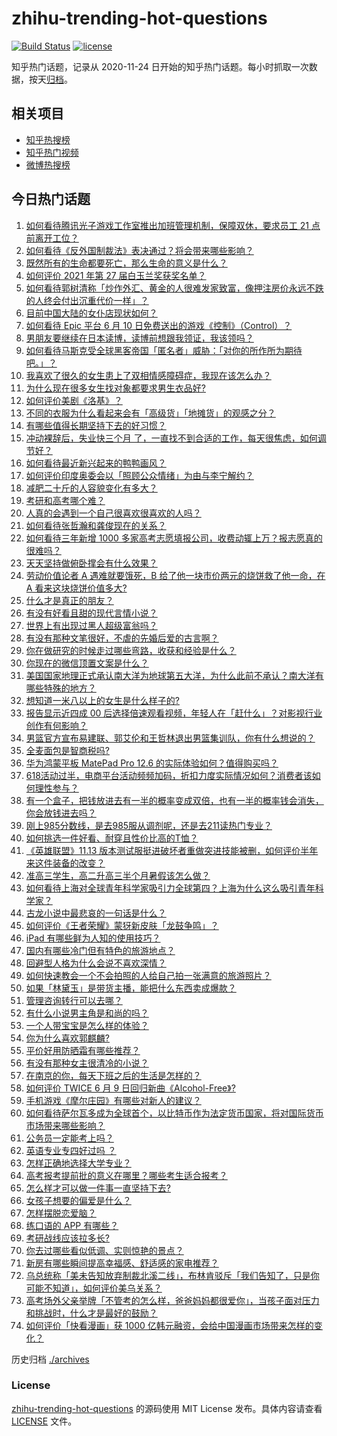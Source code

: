 # zhihu-trending-hot-questions

[![Build Status](https://github.com/justjavac/zhihu-trending-hot-questions/workflows/ci/badge.svg?branch=master)](https://github.com/justjavac/zhihu-trending-hot-questions/actions)
[![license](https://img.shields.io/github/license/justjavac/zhihu-trending-hot-questions)](https://github.com/justjavac/zhihu-trending-hot-questions/blob/master/LICENSE)

知乎热门话题，记录从 2020-11-24 日开始的知乎热门话题。每小时抓取一次数据，按天[归档](./archives)。

## 相关项目

- [知乎热搜榜](https://github.com/justjavac/zhihu-trending-top-search)
- [知乎热门视频](https://github.com/justjavac/zhihu-trending-hot-video)
- [微博热搜榜](https://github.com/justjavac/weibo-trending-hot-search)

## 今日热门话题

<!-- BEGIN -->
<!-- 最后更新时间 Fri Jun 11 2021 06:01:35 GMT+0800 (China Standard Time) -->

1. [如何看待腾讯光子游戏工作室推出加班管理机制，保障双休，要求员工 21
   点前离开工位？](https://www.zhihu.com/question/464150896)
2. [如何看待《反外国制裁法》表决通过？将会带来哪些影响？](https://www.zhihu.com/question/464277187)
3. [既然所有的生命都要死亡，那么生命的意义是什么？](https://www.zhihu.com/question/288017836)
4. [如何评价 2021 年第 27 届白玉兰奖获奖名单？](https://www.zhihu.com/question/464326311)
5. [如何看待郭树清称「炒作外汇、黄金的人很难发家致富，像押注房价永远不跌的人终会付出沉重代价一样」？](https://www.zhihu.com/question/464243954)
6. [目前中国大陆的女仆店现状如何？](https://www.zhihu.com/question/60687879)
7. [如何看待 Epic 平台 6 月 10
   日免费送出的游戏《控制》（Control）？](https://www.zhihu.com/question/464360791)
8. [男朋友要继续在日本读博，读博前想跟我领证，我该领吗？](https://www.zhihu.com/question/462494313)
9. [如何看待马斯克受全球黑客帝国「匿名者」威胁：「对你的所作所为期待吧。」？](https://www.zhihu.com/question/463674631)
10. [我喜欢了很久的女生患上了双相情感障碍症，我现在该怎么办？](https://www.zhihu.com/question/400354421)
11. [为什么现在很多女生找对象都要求男生衣品好?](https://www.zhihu.com/question/462357177)
12. [如何评价美剧《洛基》？](https://www.zhihu.com/question/462557527)
13. [不同的衣服为什么看起来会有「高级货」「地摊货」的观感之分？](https://www.zhihu.com/question/68232440)
14. [有哪些值得长期坚持下去的好习惯？](https://www.zhihu.com/question/301793024)
15. [冲动裸辞后，失业快三个月
    了，一直找不到合适的工作，每天很焦虑，如何调节好？](https://www.zhihu.com/question/430896392)
16. [如何看待最近新兴起来的鸭鸭画风？](https://www.zhihu.com/question/463510531)
17. [如何评价印度奥委会以「照顾公众情绪」为由与李宁解约？](https://www.zhihu.com/question/464221165)
18. [减肥二十斤的人容貌变化有多大？](https://www.zhihu.com/question/339245837)
19. [考研和高考哪个难？](https://www.zhihu.com/question/440451177)
20. [人真的会遇到一个自己很喜欢很喜欢的人吗？](https://www.zhihu.com/question/463291945)
21. [如何看待张哲瀚和龚俊现在的关系？](https://www.zhihu.com/question/458226340)
22. [如何看待三年新增 1000
    多家高考志愿填报公司，收费动辄上万？报志愿真的很难吗？](https://www.zhihu.com/question/464228987)
23. [天天坚持做俯卧撑会有什么效果？](https://www.zhihu.com/question/288024454)
24. [劳动价值论者 A 遇难就要饿死，B 给了他一块市价两元的烧饼救了他一命，在 A
    看来这块烧饼价值多大?](https://www.zhihu.com/question/463563215)
25. [什么才是真正的朋友？](https://www.zhihu.com/question/24101927)
26. [有没有好看且甜的现代言情小说？](https://www.zhihu.com/question/438709562)
27. [世界上有出现过黑人超级富翁吗？](https://www.zhihu.com/question/316418280)
28. [有没有那种文笔很好，不虐的先婚后爱的古言啊？](https://www.zhihu.com/question/417473311)
29. [你在做研究的时候走过哪些弯路，收获和经验是什么？](https://www.zhihu.com/question/26428572)
30. [你现在的微信顶置文案是什么？](https://www.zhihu.com/question/453486513)
31. [美国国家地理正式承认南大洋为地球第五大洋，为什么此前不承认？南大洋有哪些特殊的地方？](https://www.zhihu.com/question/464055142)
32. [想知道一米八以上的女生是什么样子的?](https://www.zhihu.com/question/433141761)
33. [报告显示近四成 00
    后选择倍速观看视频，年轻人在「赶什么」？对影视行业创作有何影响？](https://www.zhihu.com/question/464019954)
34. [男篮官方宣布易建联、郭艾伦和王哲林退出男篮集训队，你有什么想说的？](https://www.zhihu.com/question/464171039)
35. [全麦面包是智商税吗?](https://www.zhihu.com/question/416804902)
36. [华为鸿蒙平板 MatePad Pro 12.6
    的实际体验如何？值得购买吗？](https://www.zhihu.com/question/464198645)
37. [618活动过半，电商平台活动频频加码，折扣力度实际情况如何？消费者该如何理性参与？](https://www.zhihu.com/question/464028524)
38. [有一个盒子，把钱放进去有一半的概率变成双倍，也有一半的概率钱会消失，你会放钱进去吗？](https://www.zhihu.com/question/463236177)
39. [刚上985分数线，是去985服从调剂呢，还是去211读热门专业？](https://www.zhihu.com/question/448604507)
40. [如何挑选一件好看、耐穿且性价比高的T恤？](https://www.zhihu.com/question/404173699)
41. [《英雄联盟》11.13
    版本测试服挺进破坏者重做突进技能被删，如何评价半年来这件装备的改变？](https://www.zhihu.com/question/464089576)
42. [准高三学生，高二升高三半个月暑假该怎么做？](https://www.zhihu.com/question/328385434)
43. [如何看待上海对全球青年科学家吸引力全球第四？上海为什么这么吸引青年科学家？](https://www.zhihu.com/question/463231999)
44. [古龙小说中最悲哀的一句话是什么？](https://www.zhihu.com/question/463769393)
45. [如何评价《王者荣耀》蒙犽新皮肤「龙鼓争鸣」？](https://www.zhihu.com/question/463843493)
46. [iPad 有哪些鲜为人知的使用技巧？](https://www.zhihu.com/question/27682420)
47. [国内有哪些冷门但有特色的旅游地点？](https://www.zhihu.com/question/19855515)
48. [回避型人格为什么会说不喜欢深情？](https://www.zhihu.com/question/451675251)
49. [如何快速教会一个不会拍照的人给自己拍一张满意的旅游照片？](https://www.zhihu.com/question/21683968)
50. [如果「林黛玉」是带货主播，能把什么东西卖成爆款？](https://www.zhihu.com/question/464064077)
51. [管理咨询转行可以去哪？](https://www.zhihu.com/question/21307422)
52. [有什么小说男主角是和尚的吗？](https://www.zhihu.com/question/62712314)
53. [一个人带宝宝是怎么样的体验？](https://www.zhihu.com/question/312960539)
54. [你为什么喜欢郭麒麟?](https://www.zhihu.com/question/377729124)
55. [平价好用防晒霜有哪些推荐？](https://www.zhihu.com/question/290829120)
56. [有没有那种女主很清冷的小说？](https://www.zhihu.com/question/365640922)
57. [在南京的你，每天下班之后的生活是怎样的？](https://www.zhihu.com/question/463893798)
58. [如何评价 TWICE 6 月 9
    日回归新曲《Alcohol-Free》?](https://www.zhihu.com/question/464107220)
59. [手机游戏《摩尔庄园》有哪些对新人的建议？](https://www.zhihu.com/question/462564990)
60. [如何看待萨尔瓦多成为全球首个，以比特币作为法定货币国家，将对国际货币市场带来哪些影响？](https://www.zhihu.com/question/464147867)
61. [公务员一定能考上吗？](https://www.zhihu.com/question/463166599)
62. [英语专业专四好过吗 ？](https://www.zhihu.com/question/389176629)
63. [怎样正确地选择大学专业？](https://www.zhihu.com/question/56998038)
64. [高考报考提前批的意义在哪里？哪些考生适合报考？](https://www.zhihu.com/question/282698579)
65. [怎么样才可以做一件事一直坚持下去?](https://www.zhihu.com/question/462919209)
66. [女孩子想要的偏爱是什么？](https://www.zhihu.com/question/392000444)
67. [怎样摆脱恋爱脑？](https://www.zhihu.com/question/311298787)
68. [练口语的 APP 有哪些？](https://www.zhihu.com/question/25707926)
69. [考研战线应该拉多长?](https://www.zhihu.com/question/349634304)
70. [你去过哪些看似低调、实则惊艳的景点？](https://www.zhihu.com/question/459376793)
71. [新房有哪些瞬间提高幸福感、舒适感的家电推荐？](https://www.zhihu.com/question/438134229)
72. [乌总统称「美未告知放弃制裁北溪二线」，布林肯驳斥「我们告知了，只是你可能不知道」，如何评价美乌关系？](https://www.zhihu.com/question/464060123)
73. [高考场外父亲举牌「不管考的怎么样，爸爸妈妈都很爱你」，当孩子面对压力和挑战时，什么才是最好的鼓励？](https://www.zhihu.com/question/464058857)
74. [如何评价「快看漫画」获 1000
    亿韩元融资，会给中国漫画市场带来怎样的变化？](https://www.zhihu.com/question/464056519)

<!-- END -->

历史归档 [./archives](./archives)

### License

[zhihu-trending-hot-questions](https://github.com/justjavac/zhihu-trending-hot-questions)
的源码使用 MIT License 发布。具体内容请查看 [LICENSE](./LICENSE) 文件。
